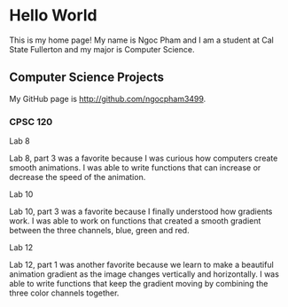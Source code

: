 # Hello World

This is my home page! My name is Ngoc Pham and I am a student at Cal State Fullerton and my major is Computer Science.

## Computer Science Projects

My GitHub page is http://github.com/ngocpham3499.

### CPSC 120

Lab 8

Lab 8, part 3 was a favorite because I was curious how computers create smooth animations. I was able to write functions that can increase or decrease the speed of the animation.

Lab 10

Lab 10, part 3 was a favorite because I finally understood how gradients work. I was able to work on functions that created a smooth gradient between the three channels, blue, green and red. 

Lab 12

Lab 12, part 1 was another favorite because we learn to make a beautiful animation gradient as the image changes vertically and horizontally. I was able to write functions that keep the gradient moving by combining the three color channels together. 

